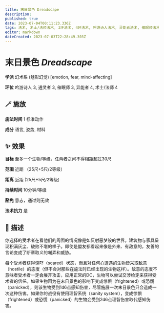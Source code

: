 ```yaml
---
title: 末日景色 Dreadscape
description: 
published: true
date: 2023-07-04T00:11:23.336Z
tags: 法术, 术士/法师法术, 3环法术, 4环法术, 吟游诗人法术, 异能者法术, 催眠师法术, 通灵者法术, emotion, mind-affecting, 幻术系, fear, 魅影幻觉
editor: markdown
dateCreated: 2023-07-03T22:28:49.303Z
---
```


# **末日景色** *Dreadscape*

**学派** 幻术系 (魅影幻觉) \[emotion, fear, mind-affecting\] 

**环位** 吟游诗人 3, 通灵者 3, 催眠师 3, 异能者 4, 术士/法师 4

## 🪄 施放

**施法时间** 1 标准动作

**成分** 语言, 姿势, 材料

## ✨ 效果 

**目标** 至多一个生物/等级，任两者之间不得相距超过30尺 

**范围** 近距 （25尺+5尺/2等级）

**距离** 近距 (25尺+5尺/2等级)  

**持续时间** 10分钟/等级 

**豁免** 意志，通过则无效

**法术抗力** 是

## 📖 描述

你选择的受术者在看他们的周围的情况像是如反射恶梦般的世界。建筑物与家具呈现积满灰尘、破败不堪的样子。即使是盟友都看起来像是外来、有敌意的，友善的言论变成了断章取义的嘲弄和威胁。

每个受术者获得惊吓（scared）状态，而且对任何心遭遇的生物皆采取敌意（hostile）的态度（但不会对那些在施法时已经出现的生物这样）。敌意的态度不意味者受术者一定会展开攻击，应用正常的DC，生物可以尝试交涉检定来获得受术者的信任。如果生物因为在末日景色的影响下变成惊惧（frightened）或恐慌（panicked），则该生物受到1d6点感知伤害，尽管施展一次末日景色只会造成一次这种伤害。如果你的战役有使用理智系统（sanity system），变成惊惧（frightened）或恐慌（panicked）的生物会受到2d6点理智伤害取代感知伤害。
    
